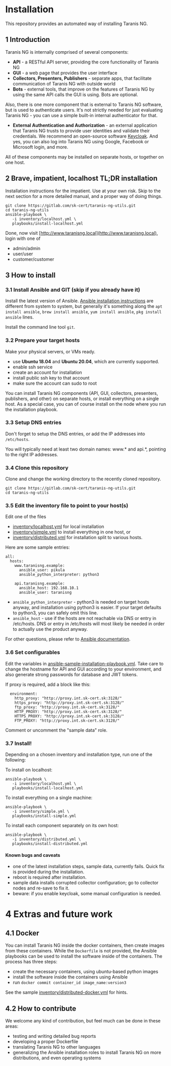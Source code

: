 # Installation

This repository provides an automated way of installing Taranis NG.

## 1 Introduction

Taranis NG is internally comprised of several components:

- **API** - a RESTful API server, providing the core functionality of Taranis NG
- **GUI** - a web page that provides the user interface
- **Collectors, Presenters, Publishers** - separate apps, that facilitate communication of Taranis NG with outside world
- **Bots** - external tools, that improve on the features of Taranis NG by using the same API calls the GUI is using. Bots are optional.

Also, there is one more component that is external to Taranis NG software, but is used to authenticate users. It's not strictly needed for just evaluating Taranis NG - you can use a simple built-in internal authenticator for that.

- **External Authentication and Authorization** - an external application that Taranis NG trusts to provide user identities and validate their credentials. We recommend an open-source software [Keycloak](https://www.keycloak.org/). And yes, you can also log into Taranis NG using Google, Facebook or Microsoft login, and more.

All of these components may be installed on separate hosts, or together on one host.


## 2 Brave, impatient, localhost TL;DR installation

Installation instructions for the impatient. Use at your own risk. Skip to the next section for a more detailed manual, and a proper way of doing things.

```
git clone https://gitlab.com/sk-cert/taranis-ng-utils.git
cd taranis-ng-utils
ansible-playbook \
   -i inventory/localhost.yml \
   playbooks/install-localhost.yml
```

Done, now visit [http://www.taranisng.local](http://www.taranisng.local), login with one of

- admin/admin
- user/user
- customer/customer

## 3 How to install

### 3.1 Install Ansible and GIT (skip if you already have it)

Install the latest version of Ansible. [Ansible installation instructions](https://docs.ansible.com/ansible/latest/installation_guide/intro_installation.html) are different from system to system, but generally it's something along the `apt install ansible`, `brew install ansible`, `yum install ansible`, `pkg install ansible` lines.

Install the command line tool `git`.

### 3.2 Prepare your target hosts

Make your physical servers, or VMs ready. 

- use **Ubuntu 18.04** and **Ubuntu 20.04**, which are currently supported.
- enable ssh service
- create an account for installation
- install public ssh key to that account
- make sure the account can sudo to root

You can install Taranis NG components (API, GUI, collectors, presenters, publishers, and other) on separate hosts, or install everything on a single host. As a special case, you can of course install on the node where you run the installation playbook.

### 3.3 Setup DNS entries

Don't forget to setup the DNS entries, or add the IP addresses into `/etc/hosts`.

You will typically need at least two domain names: www.* and api.*, pointing to the right IP addresses.

### 3.4 Clone this repository

Clone and change the working directory to the recently cloned repository.

```
git clone https://gitlab.com/sk-cert/taranis-ng-utils.git
cd taranis-ng-utils
```

### 3.5 Edit the inventory file to point to your host(s)

Edit one of the files

  - [inventory/localhost.yml](inventory/localhost.yml) for local installation
  - [inventory/simple.yml](inventory/simple.yml) to install everything in one host, or
  - [inventory/distributed.yml](inventory/distributed.yml) for installation split to various hosts.
 
Here are some sample entries:

```
all:
  hosts:
    www.taranisng.example:
      ansible_user: pikula
      ansible_python_interpreter: python3

    api.taranisng.example:
      ansible_host: 192.168.10.1
      ansible_user: taranisng
```

- `ansible_python_interpreter` - python3 is needed on target hosts anyway, and installation using python3 is easier. If your target defaults to python3, you can safely omit this line.
- `ansible_host` - use if the hosts are not reachable via DNS or entry in /etc/hosts. DNS or entry in /etc/hosts will most likely be needed in order to actually use the product anyway.

For other questions, please refer to [Ansible documentation](https://docs.ansible.com/).

### 3.6 Set configurables

Edit the variables in [ansible-sample-installation-playbook.yml](ansible-sample-installation-playbook.yml). Take care to change the hostname for API and GUI according to your environment, and also generate strong passwords for database and JWT tokens.

If proxy is required, add a block like this:

```
  environment:
    http_proxy: "http://proxy.int.sk-cert.sk:3128/"
    https_proxy: "http://proxy.int.sk-cert.sk:3128/"
    ftp_proxy: "http://proxy.int.sk-cert.sk:3128/"
    HTTP_PROXY: "http://proxy.int.sk-cert.sk:3128/"
    HTTPS_PROXY: "http://proxy.int.sk-cert.sk:3128/"
    FTP_PROXY: "http://proxy.int.sk-cert.sk:3128/"
```

Comment or uncomment the "sample data" role.

### 3.7 Install!

Depending on a chosen inventory and installation type, run one of the following:

To install on localhost:

```
ansible-playbook \
   -i inventory/localhost.yml \
   playbooks/install-localhost.yml
```

To install everything on a single machine:

```
ansible-playbook \
   -i inventory/simple.yml \
   playbooks/install-simple.yml
```

To install each component separately on its own host:

```
ansible-playbook \
   -i inventory/distributed.yml \
   playbooks/install-distributed.yml
```

#### Known bugs and caveats

- one of the latest installation steps, sample data, currently fails. Quick fix is provided during the installation.
- reboot is required after installation.
- sample data installs corrupted collector configuration; go to collector nodes and re-save to fix it.
- beware: if you enable keycloak, some manual configuration is needed.

# 4 Extras and future work

## 4.1 Docker

You can install Taranis NG inside the docker containers, then create images from these containers. While the `Dockerfile` is not provided, the Ansible playbooks can be used to install the software inside of the containers. The process has three steps:

- create the necessary containers, using ubuntu-based python images
- install the software inside the containers using Ansible
- run `docker commit container_id image_name:version3`

See the sample [inventory/distributed-docker.yml](inventory/distributed-docker.yml) for hints.

## 4.2 How to contribute

We welcome any kind of contribution, but feel much can be done in these areas:

- testing and writing detailed bug reports
- developing a proper Dockerfile
- translating Taranis NG to other languages
- generalizing the Ansible installation roles to install Taranis NG on more distributions, and even operating systems